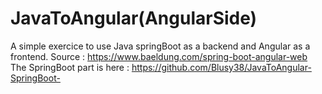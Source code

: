 # JavaToAngular(AngularSide)
 A simple exercice to use Java springBoot as a backend and Angular as a frontend.
 Source : https://www.baeldung.com/spring-boot-angular-web
 The SpringBoot part is here : https://github.com/Blusy38/JavaToAngular-SpringBoot-